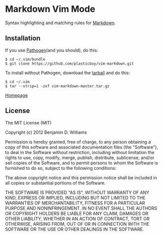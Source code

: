 # Markdown Vim Mode

Syntax highlighting and matching rules for [Markdown](http://daringfireball.net/projects/markdown/).

## Installation

If you use [Pathogen](http://www.vim.org/scripts/script.php?script_id=2332)(and you should), do this:

    $ cd ~/.vim/bundle
    $ git clone https://github.com/plasticboy/vim-markdown.git

To install without Pathogen, download the [tarball](https://github.com/plasticboy/vim-markdown/archive/master.tar.gz) and do this:

    $ cd ~/.vim
    $ tar --strip=1 -zxf vim-markdown-master.tar.gz

[Homepage](http://plasticboy.com/markdown-vim-mode/)

## License

The MIT License (MIT)

Copyright (c) 2012 Benjamin D. Williams

Permission is hereby granted, free of charge, to any person obtaining a copy of this software and associated documentation files (the "Software"), to deal in the Software without restriction, including without limitation the rights to use, copy, modify, merge, publish, distribute, sublicense, and/or sell copies of the Software, and to permit persons to whom the Software is furnished to do so, subject to the following conditions:

The above copyright notice and this permission notice shall be included in all copies or substantial portions of the Software.

THE SOFTWARE IS PROVIDED "AS IS", WITHOUT WARRANTY OF ANY KIND, EXPRESS OR IMPLIED, INCLUDING BUT NOT LIMITED TO THE WARRANTIES OF MERCHANTABILITY, FITNESS FOR A PARTICULAR PURPOSE AND NONINFRINGEMENT. IN NO EVENT SHALL THE AUTHORS OR COPYRIGHT HOLDERS BE LIABLE FOR ANY CLAIM, DAMAGES OR OTHER LIABILITY, WHETHER IN AN ACTION OF CONTRACT, TORT OR OTHERWISE, ARISING FROM, OUT OF OR IN CONNECTION WITH THE SOFTWARE OR THE USE OR OTHER DEALINGS IN THE SOFTWARE.
